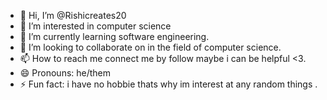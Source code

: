 - 👋 Hi, I’m @Rishicreates20
- 👀 I’m interested in computer science 
- 🌱 I’m currently learning software engineering.
- 💞️ I’m looking to collaborate on in the field of computer science.
- 📫 How to reach me connect me by follow maybe i can be helpful <3.
- 😄 Pronouns: he/them
- ⚡ Fun fact: i have no hobbie thats why im interest at any random things .

<!---
Rishicreates20/Rishicreates20 is a ✨ special ✨ repository because its `README.md` (this file) appears on your GitHub profile.
You can click the Preview link to take a look at your changes.
--->
